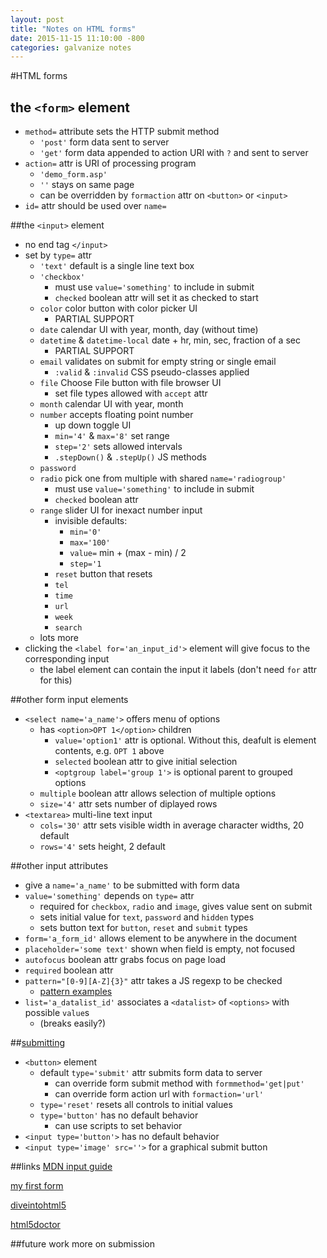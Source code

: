 ```yaml
---
layout: post
title: "Notes on HTML forms"
date: 2015-11-15 11:10:00 -800
categories: galvanize notes
---
```

#HTML forms

## the `<form>` element
* `method=` attribute sets the HTTP submit method
	* `'post'` form data sent to server
	* `'get'` form data appended to action URI with `?` and sent to server
* `action=` attr is URI of processing program
	* `'demo_form.asp'`
	* `''` stays on same page
	* can be overridden by `formaction` attr on `<button>` or `<input>`
* `id=` attr should be used over `name=`

##the `<input>` element
* no end tag `</input>`
* set by `type=` attr
	* `'text'` default is a single line text box 
	* `'checkbox'`
		* must use `value='something'` to include in submit
		* `checked` boolean attr will set it as checked to start
	* `color` color button with color picker UI
		* PARTIAL SUPPORT
	* `date` calendar UI with year, month, day (without time)
	* `datetime` & `datetime-local` date + hr, min, sec, fraction of a sec
		* PARTIAL SUPPORT
	* `email` validates on submit for empty string or single email
		* `:valid` & `:invalid` CSS pseudo-classes applied
	* `file` Choose File button with file browser UI
		* set file types allowed with `accept` attr
	* `month` calendar UI with year, month
	* `number` accepts floating point number
		* up down toggle UI
		* `min='4'` & `max='8'` set range
		* `step='2'` sets allowed intervals
		* `.stepDown()` & `.stepUp()` JS methods
	* `password`
	* `radio` pick one from multiple with shared `name='radiogroup'` 
		* must use `value='something'` to include in submit
		* `checked` boolean attr
	* `range` slider UI for inexact number input
		* invisible defaults:
			* `min='0'`
			* `max='100'`
			* `value=` min + (max - min) / 2
			* `step='1`
		* `reset` button that resets
		* `tel`
		* `time`
		* `url`
		* `week`
		* `search`
	* lots more
* clicking the `<label for='an_input_id'>` element will give focus to the corresponding input
	* the label element can contain the input it labels (don't need `for` attr for this)

##other form input elements
* `<select name='a_name'>` offers menu of options
	* has `<option>OPT 1</option>` children
		* `value='option1'` attr is optional. Without this, deafult is element contents, e.g. `OPT 1` above
		* `selected` boolean attr to give initial selection
		* `<optgroup label='group 1'>` is optional parent to grouped options
	* `multiple` boolean attr allows selection of multiple options
	* `size='4'` attr sets number of diplayed rows
* `<textarea>` multi-line text input
	* `cols='30'` attr sets visible width in average character widths, 20 default
	* `rows='4'` sets height, 2 default

##other input attributes
* give a `name='a_name'` to be submitted with form data
* `value='something'` depends on `type=` attr
	* required for `checkbox`, `radio` and `image`, gives value sent on submit
	* sets initial value for `text`, `password` and `hidden` types
	* sets button text for `button`, `reset` and `submit` types
* `form='a_form_id'` allows element to be anywhere in the document
* `placeholder='some text'` shown when field is empty, not focused
*  `autofocus` boolean attr grabs focus on page load
*  `required` boolean attr
*  `pattern="[0-9][A-Z]{3}"` attr takes a JS regexp to be checked
	* [pattern examples](http://html5pattern.com/Names)
* `list='a_datalist_id'` associates a `<datalist>` of `<options>` with possible `value`s
	* (breaks easily?)


##[submitting](https://developer.mozilla.org/en-US/docs/Web/Guide/HTML/Forms/Sending_and_retrieving_form_data)
* `<button>` element
	* default `type='submit'` attr submits form data to server
		* can override form submit method with `formmethod='get|put'` 
		* can override form action url with `formaction='url'`
	* `type='reset'` resets all controls to initial values
	* `type='button'` has no default behavior
		* can use scripts to set behavior
* `<input type='button'>` has no default behavior
* `<input type='image' src=''>` for a graphical submit button

##links
[MDN input guide](https://developer.mozilla.org/en-US/docs/Web/HTML/Element/Input)

[my first form](https://developer.mozilla.org/en-US/docs/Web/Guide/HTML/Forms/My_first_HTML_form)

[diveintohtml5](http://diveintohtml5.info/forms.html)

[html5doctor](http://html5doctor.com/html5-forms-introduction-and-new-attributes/)

##future work
more on submission
